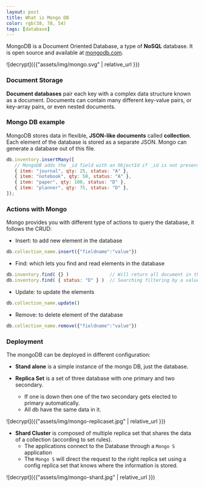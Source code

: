 ```yaml
---
layout: post
title: What is Mongo DB
color: rgb(38, 78, 54)
tags: [database]
---
```


MongoDB is a Document Oriented Database, a type of **NoSQL** database. 
It is open source and available at [mongodb.com](https://www.mongodb.com).

![decrypt]({{"assets/img/mongo.svg" | relative_url }})

### Document Storage

**Document databases** pair each key with a complex data structure known as a document. 
Documents can contain many different key-value pairs, or key-array pairs, or even nested documents.

### Mongo DB example

MongoDB stores data in flexible, **JSON-like documents** called **collection**. 
Each element of the database is stored as a separate JSON. Mongo can generate a database out of this file.

```js
db.inventory.insertMany([
   // MongoDB adds the _id field with an ObjectId if _id is not present
   { item: "journal", qty: 25, status: "A" },
   { item: "notebook", qty: 50, status: "A" },
   { item: "paper", qty: 100, status: "D" },
   { item: "planner", qty: 75, status: "D" },
]);
```

### Actions with Mongo

Mongo provides you with different type of actions to query the database, it follows the CRUD:

- Insert: to add new element in the database

```js
db.collection_name.insert({"fieldname":"value"})
```

- Find: which lets you find and read elements in the database 

```js
db.inventory.find( {} )               // Will return all document in the collection
db.inventory.find( { status: "D" } )  // Searching filtering by a value
```

- Update: to update the elements

```js
db.collection_name.update()
```

- Remove: to delete element of the database

```js
db.collection_name.remove({"fieldname":"value"})
```

### Deployment

The mongoDB can be deployed in different configuration:

- **Stand alone** is a simple instance of the mongo DB, just the database.

- **Replica Set** is a set of three database with one primary and two secondary. 
    - If one is down then one of the two secondary gets elected to primary automatically. 
    - All db have the same data in it.
    
![decrypt]({{"assets/img/mongo-replicaset.jpg" | relative_url }})    
    
- **Shard Cluster** is composed of multiple replica set that shares the data of a collection (according to set rules).
    - The applications connect to the Database through a `Mongo S` application
    - The `Mongo S` will direct the request to the right replica set using a config replica set that knows where the information is stored.
    
![decrypt]({{"assets/img/mongo-shard.jpg" | relative_url }})        
